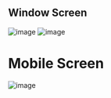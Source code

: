 ## Window Screen

![image](https://github.com/iam-sphinx/RoaDo-Assignment/assets/113451135/45540f58-945f-4959-b185-d16406c4105f)
![image](https://github.com/iam-sphinx/RoaDo-Assignment/assets/113451135/312d797d-adb6-4376-a212-af5855421cd6)

# Mobile Screen
![image](https://github.com/iam-sphinx/RoaDo-Assignment/assets/113451135/ad5e92bf-624e-432c-ae17-95d79e7a12c1)




